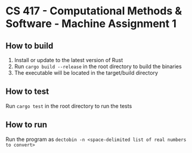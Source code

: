 # CS 417 - Computational Methods & Software - Machine Assignment 1

## How to build

1. Install or update to the latest version of Rust
2. Run `cargo build --release` in the root directory to build the binaries
3. The executable will be located in the target/build directory

## How to test

Run `cargo test` in the root directory to run the tests

## How to run

Run the program as `dectobin -n <space-delimited list of real numbers to convert>`
